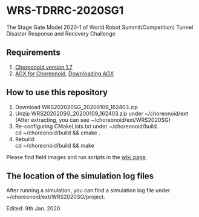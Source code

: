 # WRS-TDRRC-2020SG1
The Stage Gate Model 2020-1 of World Robot Summit(Competition) Tunnel Disaster Response and Recovery Challenge

## Requirements  

  1. [Choreonoid version 1.7](https://choreonoid.org/en/manuals/1.7/index.html)  
  2. [AGX for Choreonoid](https://choreonoid.org/en/manuals/latest/agxdynamics/index.html), [Downloading AGX](https://www.algoryx.se/download/?id=1887)  

## How to use this repository

  1. Download WRS202020SG_20200109_162403.zip  
  2. Unzip WRS202020SG_20200109_162403.zip under ~/choreonoid/ext (After extracting, you can see ~/choreonoid/ext/WRS2020SG)  
  3. Re-configuring CMakeLists.txt under ~/choreonoid/build.  
      cd ~/choreonoid/build && cmake .  
  4. Rebuild:  
      cd ~/choreonoid/build && make  

Please find field images and run scripts in the [wiki page](https://github.com/WRS-TDRRC/WRS-TDRRC-2020SG1/wiki).  

## The location of the simulation log files  
After running a simulation, you can find a simulation log file under ~/choreonoid/ext/WRS2020SG/project.  

Edited: 9th Jan. 2020
